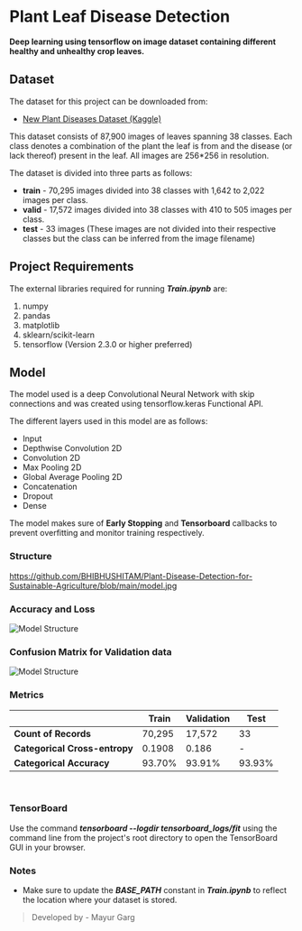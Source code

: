 # Plant Leaf Disease Detection
**Deep learning using tensorflow on image dataset containing different healthy and unhealthy crop leaves.** 

## Dataset
The dataset for this project can be downloaded from:
- [New Plant Diseases Dataset (Kaggle)](https://www.kaggle.com/vipoooool/new-plant-diseases-dataset)

This dataset consists of 87,900 images of leaves spanning 38 classes. Each class denotes a combination of the plant the leaf is from and the disease (or lack thereof) present in the leaf. All images are 256*256 in resolution.

The dataset is divided into three parts as follows:

- **train** - 70,295 images divided into 38 classes with 1,642 to 2,022 images per class.
- **valid** - 17,572 images divided into 38 classes with 410 to 505 images per class.
- **test** - 33 images (These images are not divided into their respective classes but the class can be inferred from the image filename)

## Project Requirements
The external libraries required for running _**Train.ipynb**_ are:
1. numpy
2. pandas
3. matplotlib
4. sklearn/scikit-learn
5. tensorflow (Version 2.3.0 or higher preferred)

## Model
The model used is a deep Convolutional Neural Network with skip connections and was created using tensorflow.keras Functional API.

The different layers used in this model are as follows:
- Input 
- Depthwise Convolution 2D
- Convolution 2D
- Max Pooling 2D
- Global Average Pooling 2D
- Concatenation
- Dropout
- Dense

The model makes sure of **Early Stopping** and **Tensorboard** callbacks to prevent overfitting and monitor training respectively.

### Structure

https://github.com/BHIBHUSHITAM/Plant-Disease-Detection-for-Sustainable-Agriculture/blob/main/model.jpg
### Accuracy and Loss
![Model Structure](./plots/acc_and_loss.jpg)

### Confusion Matrix for Validation data
![Model Structure](./plots/confusion_matrix.jpg)

### Metrics

|                               | Train  | Validation | Test   |
|-------------------------------|--------|------------|--------|
| **Count of Records**          | 70,295 | 17,572     | 33     |
| **Categorical Cross-entropy** | 0.1908 | 0.186      |   -    |
| **Categorical Accuracy**      | 93.70% | 93.91%     | 93.93% |

&nbsp;

### TensorBoard

Use the command _**tensorboard --logdir tensorboard_logs/fit**_ using the command line from the project's root directory to open the TensorBoard GUI in your browser.

### Notes
- Make sure to update the _**BASE_PATH**_ constant in _**Train.ipynb**_ to reflect the location where your dataset is stored.

> Developed by - Mayur Garg
